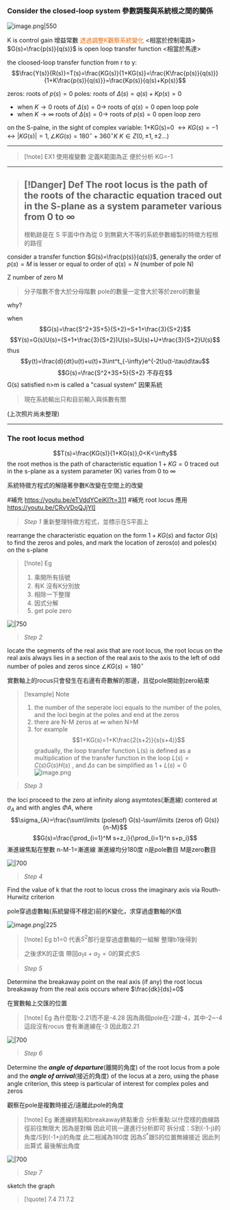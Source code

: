 ### Consider the closed-loop system 參數調整與系統根之間的關係

![image.png|550](https://raw.githubusercontent.com/laudantstolam/imagesource/main/202305031011927.png)

K is control gain 增益常數 <font color="#e36c09">透過調整K觀察系統變化</font> <相當於控制電路>
$G(s)=\frac{p(s)}{q(s)}$ is open loop transfer function <相當於馬達>

the cloosed-loop transfer function from r to y:
$$\frac{Y(s)}{R(s)}=T(s)=\frac{KG(s)}{1+KG(s)}=\frac{K\frac{p(s)}{q(s)}}{1+K\frac{p(s)}{q(s)}}=\frac{Kp(s)}{q(s)+Kp(s)}$$

zeros: roots of $p(s)=0$
poles: roots of $\Delta (s)=q(s)+Kp(s)=0$
- when $K\rightarrow0$
	roots of  $\Delta (s)=0\rightarrow$ roots of $q(s)=0$  open loop pole
- when $K\rightarrow \infty$
	roots of  $\Delta (s)=0\rightarrow$ roots of $p(s)=0$ open loop zero

on the S-palne, in the sight of complex variable: 
1+KG(s)=0
$\leftrightarrow KG(s)=-1$
$\leftrightarrow |KG(s)|=1, \angle KG(s)=180^\circ+360^\circ K$
$K\in Z(0,\pm 1, \pm 2...)$

---
>[!note] EX1
>使用複變數
>定義K範圍為正 便於分析
>KG=-1

---
>[!Danger] Def
>The root locus is the path of the roots of the charactic equation traced out in the S-plane as a system parameter various from 0 to $\infty$
>---
>根軌跡是在 S 平面中作為從 0 到無窮大不等的系統參數繪製的特徵方程根的路徑 

consider a transfer function $G(s)=\frac{p(s)}{q(s)}$, generally the order of $p(s)=M$ is lesser or equal to order of $q(s)=N$ (number of pole N)

Z number of zero M
> 分子階數不會大於分母階數
> pole的數量一定會大於等於zero的數量

why? 

when $$G(s)=\frac{S^2+3S+5}{S+2}=S+1+\frac{3}{S+2}$$
$$Y(s)=G(s)U(s)=(S+1+\frac{3}{S+2})U(s)=SU(s)+U+\frac{3}{S+2}U(s)$$
thus $$y(t)=\frac{d}{dt}u(t)+u(t)+3\int^t_{-\infty}e^{-2t}u(t-\tau)d\tau$$
$$G(s)=\frac{S^2+3S+5}{S+2} 不存在$$
G(s) satisfied n>m is called a "casual system" 因果系統
> 現在系統輸出只和目前輸入與係數有關

(上次照片尚未整理)

---

### The root locus method

$$T(s)=\frac{KG(s)}{1+KG(s)},0<K<\infty$$
the root methos is the path of characteristic equation $1+KG=0$ traced out in the s-plane as a system parameter (K) varies from 0 to  $\infty$

系統特徵方程式的解隨著參數K改變在空間上的改變

#補充 https://youtu.be/eTVddYCeiKI?t=311
#補充 root locus 應用 https://youtu.be/CRvVDoQJjYI]


> *Step 1* 重新整理特徵方程式，並標示在S平面上

rearrange the characteristic equation on the form $1+KG(s)$ and factor $G(s)$ to find the zeros and poles, and mark the location of zeros(o) and poles(x) on the s-plane 

>[!note] Eg
>1. 乘開所有括號
>2. 有K 沒有K分別放
>3. 相除一下整理
>4. 因式分解
>5. get pole zero

![|750](https://raw.githubusercontent.com/laudantstolam/imagesource/main/202305101245211.jpg)

> *Step 2*

locate the segments of the real axis that are root locus, the root locus on the real axis always lies in a section of the real axis to the axis to the left of odd number of poles and zeros since $\angle KG(s)=180^\circ$ 

實數軸上的rocus只會發生在右邊有奇數解的那邊，且從pole開始到zero結束

>[!example] Note
>1. the number of the seperate loci equals to the number of the poles, and the loci begin at the poles and end at the zeros
>2. there are N-M zeros at $\infty$ when N>M
>3. for example$$1+KG(s)=1+K\frac{2(s+2)}{s(s+4)}$$
>gradually, the loop transfer function L(s) is defined as a multiplication of the transfer function in the loop $L(s)=C(s)G(s)H(s)$ , and $\Delta s$ can be simplified as $1+L(s)=0$
>![image.png](https://raw.githubusercontent.com/laudantstolam/imagesource/main/202305101244913.png)


> *Step 3*

the loci proceed to the zero at infinity along asymtotes(漸進線) contered at $\sigma_A$ and with angles $\Phi A$, where 
$$\sigma_{A}=\frac{\sum\limits (polesof) G(s)-\sum\limits (zeros of) G(s)}{n-M}$$
$$G(s)=\frac{\prod_{i=1}^M s+z_i}{\prod_{i=1}^n s+p_i}$$
漸進線焦點在整數
n-M-1=漸進線
漸進線均分180度
n是pole數目
M是zero數目

![|700](https://raw.githubusercontent.com/laudantstolam/imagesource/main/202305101303187.png)

>*Step 4* 

Find the value of k that the root to locus cross the imaginary axis via Routh-Hurwitz criterion 

pole穿過虛數軸(系統變得不穩定)前的K變化，求穿過虛數軸的K值

![image.png|225](https://raw.githubusercontent.com/Ash0645/image_remote/main/202305171050499.png?token=AZUUVI6SYBJMVHHL7GVUK5TEMRATI)

>[!note] Eg
>b1=0 代表$S^2$那行是穿過虛數軸的一組解
>整理b1後得到
>
>之後求K的正值
>帶回$a_1s+a_2=0$的算式求S



> *Step 5*

Determine the breakaway point on the real axis (if any) the root locus breakaway from the real axis occurs where $\frac{dk}{ds}=0$ 

在實數軸上交匯的位置


>[!note] Eg
>為什麼取-2.21而不是-4.28
>因為兩個pole在-2跟-4，其中-2~-4這段沒有rocus
>會有漸進線在-3 因此取2.21


![|700](https://raw.githubusercontent.com/laudantstolam/imagesource/main/202305101252681.jpg)

>*Step 6*

Determine the ***angle of departure***(離開的角度) of the root locus from a pole and the ***angle of arrival***(接近的角度) of the locus at a zero, using the phase angle criterion, this steep is particular of interest for complex poles and zeros

觀察在pole是複數時接近/遠離此pole的角度


>[!note] Eg
>漸進線終點和breakaway終點重合
>分析重點:以什麼樣的曲線路徑前往無限大
>因為是對稱 因此可挑一邊進行分析即可
>拆分成：S到(-1-j)的角度/S到(-1+j)的角度
>此二相減為180度
>因為$S^*$跟S的位置無線接近 因此列出算式
>最後解出角度


![|700](https://raw.githubusercontent.com/laudantstolam/imagesource/main/202305101300055.png)

> *Step 7*

sketch the graph

>[!quote]
>7.4 
>7.1 
>7.2
